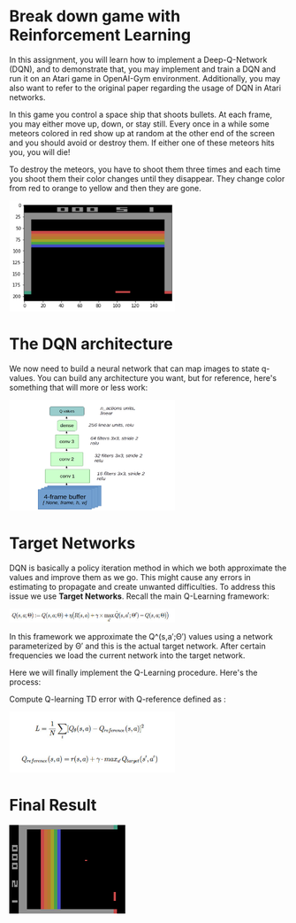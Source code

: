 # Break down game with Reinforcement Learning
In this assignment, you will learn how to implement a Deep-Q-Network (DQN), and to demonstrate that, you may implement and train a DQN and run it on an Atari game in OpenAI-Gym environment. Additionally, you may also want to refer to the original paper regarding the usage of DQN in Atari networks. 

In this game you control a space ship that shoots bullets. At each frame, you may either move up, down, or stay still. Every once in a while some meteors colored in red show up at random at the other end of the screen and you should avoid or destroy them. If either one of these meteors hits you, you will die!

To destroy the meteors, you have to shoot them three times and each time you shoot them their color changes until they disappear. They change color from red to orange to yellow and then they are gone. 

<img src="figs/Break down.png" width="300" height="200">

# The DQN architecture
We now need to build a neural network that can map images to state q-values. You can build any architecture you want, but for reference, here's something that will more or less work:

<img src="figs/dqn_arch.png" width="300" height="200">

# Target Networks
DQN is basically a policy iteration method in which we both approximate the  values and improve them as we go. This might cause any errors in estimating to propagate and create unwanted difficulties. To address this issue we use **Target Networks**. Recall the main Q-Learning framework:

<img src="figs/targetNetworks.jpg" width="300" height="25">

In this framework we approximate the  Q^(s,a′;Θ′)  values using a network parameterized by  Θ′  and this is the actual target network. After certain frequencies we load the current network into the target network.

Here we will finally implement the Q-Learning procedure. Here's the process:

Compute Q-learning TD error with Q-reference defined as :

<img src="figs/Q-error.jpg" width="300" height="110">

# Final Result
 
 ![](DQN_BreakoutNoFrameskip-v4.gif)
